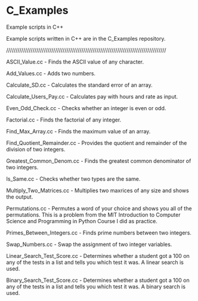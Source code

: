 # C_Examples
Example scripts in C++


Example scripts written in C++ are in the C_Examples repository. 

/////////////////////////////////////////////////////////////////////////////////////



ASCII_Value.cc - Finds the ASCII value of any character.

Add_Values.cc - Adds two numbers. 

Calculate_SD.cc - Calculates the standard error of an array.

Calculate_Users_Pay.cc - Calculates pay with hours and rate as input.

Even_Odd_Check.cc - Checks whether an integer is even or odd. 

Factorial.cc - Finds the factorial of any integer.

Find_Max_Array.cc - Finds the maximum value of an array. 

Find_Quotient_Remainder.cc - Provides the quotient and remainder of the division of two integers.

Greatest_Common_Denom.cc - Finds the greatest common denominator of two integers.

Is_Same.cc - Checks whether two types are the same.

Multiply_Two_Matrices.cc - Multiplies two maxrices of any size and shows the output.

Permutations.cc - Permutes a word of your choice and shows you all of the permutations. This is a problem from the MIT Introduction to Computer Science and Programming in Python Course I did as practice.

Primes_Between_Integers.cc - Finds prime numbers between two integers. 

Swap_Numbers.cc - Swap the assignment of two integer variables. 

Linear_Search_Test_Score.cc - Determines whether a student got a 100 on any of the tests in a list and tells you which test it was. A linear search is used.

Binary_Search_Test_Score.cc - Determines whether a student got a 100 on any of the tests in a list and tells you which test it was. A binary search is used.




